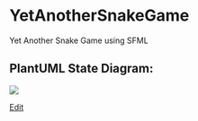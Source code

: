 # YetAnotherSnakeGame
Yet Another Snake Game using SFML

## PlantUML State Diagram:

![](https://www.planttext.com/api/plantuml/img/RPB1QiCm38RlVWhrEYZi75XfOA7iK5eQDYWb1vEArSorMrjksTlNZfVKJdQpzN-Mz4jUMkA6t5aoHe8aGgtu3yAAd_sHE26izH4bExmqC9ylu4EHqL4ee7lBdg42zaXGAaqdD4cc3DaQj1OEbI8q3P2EMO23mZjyXxhQUDcsdNXr8gtGzH1wAI8obhQI__RT_PLWprX7S6TnGEeBRt6CfFaJV9A_VpmWtbpvMLVlipmM3KSwUF9tvuUI5mrpsjpG3DcbkA65DtWDypW90ZzKk7Cf6vQpaxNqngTOwYnJ2rYLwmesNzLkDbOc2skr8g7SFujYIrH7_vaU)

[Edit](https://www.planttext.com/?text=RPB1QiCm38RlVWhrEYZi75XfOA7iK5eQDYWb1vEArSorMrjksTlNZfVKJdQpzN-Mz4jUMkA6t5aoHe8aGgtu3yAAd_sHE26izH4bExmqC9ylu4EHqL4ee7lBdg42zaXGAaqdD4cc3DaQj1OEbI8q3P2EMO23mZjyXxhQUDcsdNXr8gtGzH1wAI8obhQI__RT_PLWprX7S6TnGEeBRt6CfFaJV9A_VpmWtbpvMLVlipmM3KSwUF9tvuUI5mrpsjpG3DcbkA65DtWDypW90ZzKk7Cf6vQpaxNqngTOwYnJ2rYLwmesNzLkDbOc2skr8g7SFujYIrH7_vaU)

